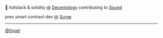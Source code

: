 
🌱 fullstack & solidity @ [Decentology](https://www.decentology.com/) contributing to [Sound](https://www.sound.xyz/)
     

prev smart contract dev @ [Surge](https://nft.surgewomen.io/)

---
[@0xgel](https://twitter.com/0xgel)

